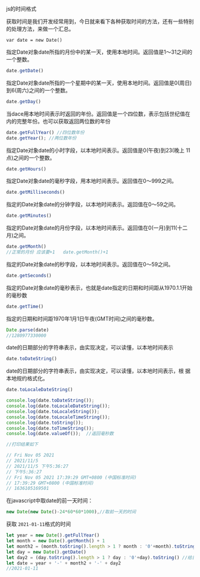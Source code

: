 js的时间格式

获取时间是我们开发经常用到，今日就来看下各种获取时间的方法，还有一些特别的处理方法，来做一个汇总。

`var date = new Date()`

指定Date对象date所指的月份中的某一天，使用本地时间。返回值是1～31之间的 一个整数。

```js
date.getDate()
```

指定Date对象date所指的一个星期中的某一天，使用本地时间。返回值是0(周日) 到6(周六)之间的一个整数。

```js
date.getDay()
```

当dace用本地时间表示时返回的年份。返回值是一个四位数，表示包括世纪值在内的完整年份。也可以获取返回两位数的年份

```js
date.getFullYear() //四位数年份
date.getYear(); //两位数年份
```

指定Date对象date的小时字段，以本地时间表示。返回值是0(午夜)到23(晚上 11点)之间的一个整数。

```js
date.getHours()
```

指定Date对象date的毫秒字段，用本地时间表示。返回值在0～999之间。

```js
date.getMilliseconds()
```

指定的Date对象date的分钟字段，以本地时间表示。返回值在0～59之间。 

```js
date.getMinutes()
```

指定的Date对象date的月份字段，以本地时间表示。返回值在0(一月)到11(十二月)之间。

```js
date.getMonth()
//正常的月份 应该要+1   date.getMonth()+1
```

指定的Date对象date的秒字段，以本地时间表示。返回值在0～59之间。 

```js
date.getSeconds()
```

指定的Date对象date的毫秒表示，也就是date指定的日期和时间距从1970.1.1开始的毫秒数

```js
date.getTime()
```

指定的日期和时间距1970年1月1日午夜(GMT时间)之间的毫秒数。

```js
Date.parse(date)
//1280977330000
```

date的日期部分的字符串表示，由实现决定，可以读懂，以本地时间表示

```js
date.toDateString()
```

date的日期部分的字符串表示，由实现决定，可以读懂，以本地时间表示，根 据本地规约格式化。

```js
date.toLocaleDateString()
```

```js
console.log(date.toDateString());
console.log(date.toLocaleDateString());
console.log(date.toLocaleString());
console.log(date.toLocaleTimeString());
console.log(date.toString());
console.log(date.toTimeString());
console.log(date.valueOf());  //返回毫秒数

//打印结果如下

// Fri Nov 05 2021
// 2021/11/5
// 2021/11/5 下午5:36:27
// 下午5:36:27
// Fri Nov 05 2021 17:39:29 GMT+0800 (中国标准时间)
// 17:39:29 GMT+0800 (中国标准时间)
// 1636105169501
```

在javascript中取date的前一天时间：

```js
new Date(new Date()-24*60*60*1000),//取前一天的时间
```

获取 `2021-01-11`格式的时间

```js
let year = new Date().getFullYear()
let month = new Date().getMonth() + 1
let month2 = (month.toString().length > 1 ? month : '0'+month).toString() //给月份补0
let day = new Date().getDate()
let day2 = (day.toString().length > 1 ? day : '0'+day).toString() //给日补0
let date = year + '-' + month2 + '-' + day2
//2021-01-11
```

